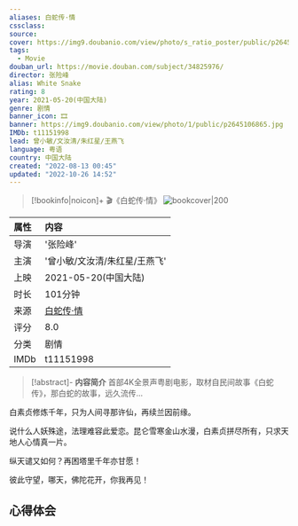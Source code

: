 ```yaml
---
aliases: 白蛇传·情
cssclass:
source:
cover: https://img9.doubanio.com/view/photo/s_ratio_poster/public/p2645106865.jpg
tags:
  - Movie
douban_url: https://movie.douban.com/subject/34825976/
director: 张险峰
alias: White Snake
rating: 8
year: 2021-05-20(中国大陆)
genre: 剧情
banner_icon: 🎞
banner: https://img9.doubanio.com/view/photo/1/public/p2645106865.jpg
IMDb: t11151998
lead: 曾小敏/文汝清/朱红星/王燕飞
language: 粤语
country: 中国大陆
created: "2022-08-13 00:45"
updated: "2022-10-26 14:52"
---
```

> [!bookinfo|noicon]+ 🎬《白蛇传·情》
> ![bookcover|200](https://img9.doubanio.com/view/photo/s_ratio_poster/public/p2645106865.jpg)
>
| 属性 | 内容                                       |
|:---- |:------------------------------------------ |
| 导演 | '张险峰'                         |
| 主演 | '曾小敏/文汝清/朱红星/王燕飞'                             |
| 上映 | 2021-05-20(中国大陆)                             |
| 时长 | 101分钟                   |
| 来源 | [白蛇传·情](https://movie.douban.com/subject/34825976/) |
| 评分 | 8.0                           |
| 分类 | 剧情                            |
| IMDb | t11151998                             | 

> [!abstract]- **内容简介**
>  首部4K全景声粤剧电影，取材自民间故事《白蛇传》，那白蛇的故事，远久流传...

















白素贞修炼千年，只为人间寻那许仙，再续兰因前缘。

















说什么人妖殊途，法理难容此爱恋。昆仑雪寒金山水漫，白素贞拼尽所有，只求天地人心情真一片。

















纵天谴又如何？再困塔里千年亦甘愿！

















彼此守望，哪天，佛陀花开，你我再见！
>  
## 心得体会
